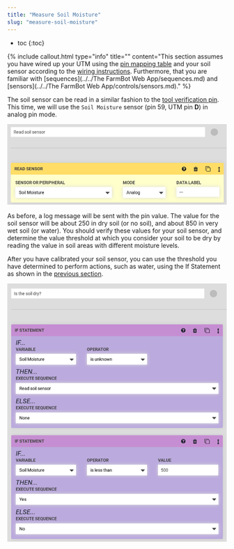 ```yaml
---
title: "Measure Soil Moisture"
slug: "measure-soil-moisture"
---
```


* toc
{:toc}


{%
include callout.html
type="info"
title=""
content="This section assumes you have wired up your UTM using the [pin mapping table](https://genesis.farm.bot/docs/utm#section-pin-mapping) and your soil sensor according to the [wiring instructions](https://genesis.farm.bot/docs/soil-sensor#section-step-5-wire-it-up). Furthermore, that you are familiar with [sequences](../../The FarmBot Web App/sequences.md) and [sensors](../../The FarmBot Web App/controls/sensors.md)."
%}

The soil sensor can be read in a similar fashion to the [tool verification pin](../how-do-i/verify-a-tool-has-been-mounted.md). This time, we will use the `Soil Moisture` sensor (pin 59, UTM pin **D**) in analog pin mode.

![read_soil_sensor.png](read_soil_sensor.png)

As before, a log message will be sent with the pin value. The value for the soil sensor will be about 250 in dry soil (or no soil), and about 850 in very wet soil (or water). You should verify these values for your soil sensor, and determine the value threshold at which you consider your soil to be dry by reading the value in soil areas with different moisture levels.

After you have calibrated your soil sensor, you can use the threshold you have determined to perform actions, such as water, using the <span class="fb-step fb-if-statement">If Statement</span> as shown in the [previous section](../how-do-i/verify-a-tool-has-been-mounted.md).

![is_soil_dry.png](is_soil_dry.png)

